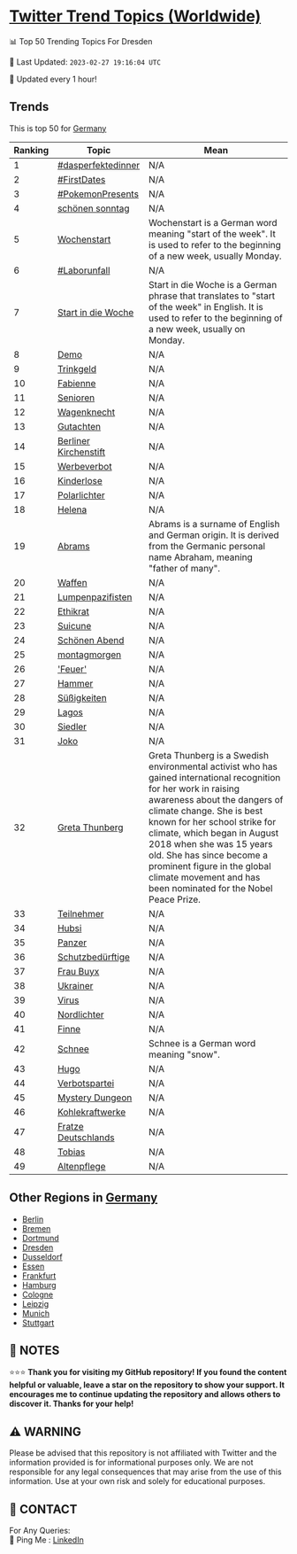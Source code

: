 [Twitter Trend Topics (Worldwide)](https://github.com/ErcinDedeoglu/Twitter-Trend-Topics)
==========


📊 Top 50 Trending Topics For Dresden

📆 Last Updated: `2023-02-27 19:16:04 UTC`

🔧 Updated every 1 hour!


## Trends

This is top 50 for [Germany](</Germany>)

| Ranking | Topic | Mean |
| ------- | ------------ | ------------ |
| 1 | [#dasperfektedinner](http://twitter.com/search?q=%23dasperfektedinner) | N/A |
| 2 | [#FirstDates](http://twitter.com/search?q=%23FirstDates) | N/A |
| 3 | [#PokemonPresents](http://twitter.com/search?q=%23PokemonPresents) | N/A |
| 4 | [schönen sonntag](http://twitter.com/search?q=sch%c3%b6nen+sonntag) | N/A |
| 5 | [Wochenstart](http://twitter.com/search?q=Wochenstart) | Wochenstart is a German word meaning "start of the week". It is used to refer to the beginning of a new week, usually Monday. |
| 6 | [#Laborunfall](http://twitter.com/search?q=%23Laborunfall) | N/A |
| 7 | [Start in die Woche](http://twitter.com/search?q=Start+in+die+Woche) | Start in die Woche is a German phrase that translates to "start of the week" in English. It is used to refer to the beginning of a new week, usually on Monday. |
| 8 | [Demo](http://twitter.com/search?q=Demo) | N/A |
| 9 | [Trinkgeld](http://twitter.com/search?q=Trinkgeld) | N/A |
| 10 | [Fabienne](http://twitter.com/search?q=Fabienne) | N/A |
| 11 | [Senioren](http://twitter.com/search?q=Senioren) | N/A |
| 12 | [Wagenknecht](http://twitter.com/search?q=Wagenknecht) | N/A |
| 13 | [Gutachten](http://twitter.com/search?q=Gutachten) | N/A |
| 14 | [Berliner Kirchenstift](http://twitter.com/search?q=Berliner+Kirchenstift) | N/A |
| 15 | [Werbeverbot](http://twitter.com/search?q=Werbeverbot) | N/A |
| 16 | [Kinderlose](http://twitter.com/search?q=Kinderlose) | N/A |
| 17 | [Polarlichter](http://twitter.com/search?q=Polarlichter) | N/A |
| 18 | [Helena](http://twitter.com/search?q=Helena) | N/A |
| 19 | [Abrams](http://twitter.com/search?q=Abrams) | Abrams is a surname of English and German origin. It is derived from the Germanic personal name Abraham, meaning "father of many". |
| 20 | [Waffen](http://twitter.com/search?q=Waffen) | N/A |
| 21 | [Lumpenpazifisten](http://twitter.com/search?q=Lumpenpazifisten) | N/A |
| 22 | [Ethikrat](http://twitter.com/search?q=Ethikrat) | N/A |
| 23 | [Suicune](http://twitter.com/search?q=Suicune) | N/A |
| 24 | [Schönen Abend](http://twitter.com/search?q=Sch%c3%b6nen+Abend) | N/A |
| 25 | [montagmorgen](http://twitter.com/search?q=montagmorgen) | N/A |
| 26 | ['Feuer'](http://twitter.com/search?q=%27Feuer%27) | N/A |
| 27 | [Hammer](http://twitter.com/search?q=Hammer) | N/A |
| 28 | [Süßigkeiten](http://twitter.com/search?q=S%c3%bc%c3%9figkeiten) | N/A |
| 29 | [Lagos](http://twitter.com/search?q=Lagos) | N/A |
| 30 | [Siedler](http://twitter.com/search?q=Siedler) | N/A |
| 31 | [Joko](http://twitter.com/search?q=Joko) | N/A |
| 32 | [Greta Thunberg](http://twitter.com/search?q=Greta+Thunberg) | Greta Thunberg is a Swedish environmental activist who has gained international recognition for her work in raising awareness about the dangers of climate change. She is best known for her school strike for climate, which began in August 2018 when she was 15 years old. She has since become a prominent figure in the global climate movement and has been nominated for the Nobel Peace Prize. |
| 33 | [Teilnehmer](http://twitter.com/search?q=Teilnehmer) | N/A |
| 34 | [Hubsi](http://twitter.com/search?q=Hubsi) | N/A |
| 35 | [Panzer](http://twitter.com/search?q=Panzer) | N/A |
| 36 | [Schutzbedürftige](http://twitter.com/search?q=Schutzbed%c3%bcrftige) | N/A |
| 37 | [Frau Buyx](http://twitter.com/search?q=Frau+Buyx) | N/A |
| 38 | [Ukrainer](http://twitter.com/search?q=Ukrainer) | N/A |
| 39 | [Virus](http://twitter.com/search?q=Virus) | N/A |
| 40 | [Nordlichter](http://twitter.com/search?q=Nordlichter) | N/A |
| 41 | [Finne](http://twitter.com/search?q=Finne) | N/A |
| 42 | [Schnee](http://twitter.com/search?q=Schnee) | Schnee is a German word meaning "snow". |
| 43 | [Hugo](http://twitter.com/search?q=Hugo) | N/A |
| 44 | [Verbotspartei](http://twitter.com/search?q=Verbotspartei) | N/A |
| 45 | [Mystery Dungeon](http://twitter.com/search?q=Mystery+Dungeon) | N/A |
| 46 | [Kohlekraftwerke](http://twitter.com/search?q=Kohlekraftwerke) | N/A |
| 47 | [Fratze Deutschlands](http://twitter.com/search?q=Fratze+Deutschlands) | N/A |
| 48 | [Tobias](http://twitter.com/search?q=Tobias) | N/A |
| 49 | [Altenpflege](http://twitter.com/search?q=Altenpflege) | N/A |



## Other Regions in [Germany](</Germany>)

* [Berlin](</Germany/Berlin.md>)
* [Bremen](</Germany/Bremen.md>)
* [Dortmund](</Germany/Dortmund.md>)
* [Dresden](</Germany/Dresden.md>)
* [Dusseldorf](</Germany/Dusseldorf.md>)
* [Essen](</Germany/Essen.md>)
* [Frankfurt](</Germany/Frankfurt.md>)
* [Hamburg](</Germany/Hamburg.md>)
* [Cologne](</Germany/Cologne.md>)
* [Leipzig](</Germany/Leipzig.md>)
* [Munich](</Germany/Munich.md>)
* [Stuttgart](</Germany/Stuttgart.md>)



## 📝 NOTES

⭐⭐⭐ **Thank you for visiting my GitHub repository! If you found the content helpful or valuable, leave a star on the repository to show your support. It encourages me to continue updating the repository and allows others to discover it. Thanks for your help!**


## ⚠️ WARNING

Please be advised that this repository is not affiliated with Twitter and the information provided is for informational purposes only. We are not responsible for any legal consequences that may arise from the use of this information. Use at your own risk and solely for educational purposes.


## 📨 CONTACT

 For Any Queries:  
            🏓 Ping Me : [LinkedIn](https://www.linkedin.com/in/ercindedeoglu/)

